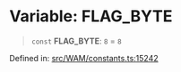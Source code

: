 # Variable: FLAG\_BYTE

> `const` **FLAG\_BYTE**: `8` = `8`

Defined in: [src/WAM/constants.ts:15242](https://github.com/Fokusdotid/bail/blob/043003e0dc220c8f52aef36f90c7026f3a192427/src/WAM/constants.ts#L15242)
